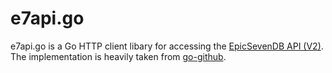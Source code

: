 # e7api.go
e7api.go is a Go HTTP client libary for accessing the [EpicSevenDB API (V2)](https://api.epicsevendb.com/).
The implementation is heavily taken from [go-github](https://github.com/google/go-github).